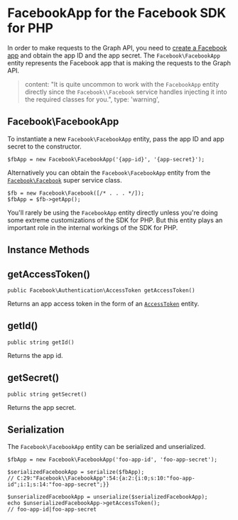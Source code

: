 # FacebookApp for the Facebook SDK for PHP

In order to make requests to the Graph API, you need to [create a Facebook app](/apps) and obtain the app ID and the app secret. The `Facebook\FacebookApp` entity represents the Facebook app that is making the requests to the Graph API.

> content: "It is quite uncommon to work with the `FacebookApp` entity directly since the `Facebook\\Facebook` service handles injecting it into the required classes for you.",
> type: 'warning',

## Facebook\FacebookApp

To instantiate a new `Facebook\FacebookApp` entity, pass the app ID and app secret to the constructor.

```
$fbApp = new Facebook\FacebookApp('{app-id}', '{app-secret}');
```

Alternatively you can obtain the `Facebook\FacebookApp` entity from the [`Facebook\Facebook`](Facebook.md) super service class.

```
$fb = new Facebook\Facebook([/* . . . */]);
$fbApp = $fb->getApp();
```

You'll rarely be using the `FacebookApp` entity directly unless you're doing some extreme customizations of the SDK for PHP. But this entity plays an important role in the internal workings of the SDK for PHP.

## Instance Methods

## getAccessToken()
```
public Facebook\Authentication\AccessToken getAccessToken()
```
Returns an app access token in the form of an [`AccessToken`](AccessToken.md) entity.

## getId()
```
public string getId()
```
Returns the app id.

## getSecret()
```
public string getSecret()
```
Returns the app secret.

## Serialization

The `Facebook\FacebookApp` entity can be serialized and unserialized.

```
$fbApp = new Facebook\FacebookApp('foo-app-id', 'foo-app-secret');

$serializedFacebookApp = serialize($fbApp);
// C:29:"Facebook\\FacebookApp":54:{a:2:{i:0;s:10:"foo-app-id";i:1;s:14:"foo-app-secret";}}

$unserializedFacebookApp = unserialize($serializedFacebookApp);
echo $unserializedFacebookApp->getAccessToken();
// foo-app-id|foo-app-secret
```
